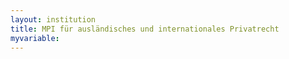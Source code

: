 ```yaml
---
layout: institution
title: MPI für ausländisches und internationales Privatrecht
myvariable: 
---
```

